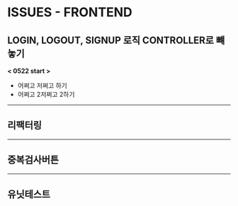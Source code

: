 # ISSUES - FRONTEND


## LOGIN, LOGOUT, SIGNUP 로직 CONTROLLER로 뺴놓기

**< 0522 start >**

- 어쩌고 저쩌고 하기
- 어쩌고 2저쩌고 2하기

***

## 리팩터링

***

## 중복검사버튼

***

## 유닛테스트 